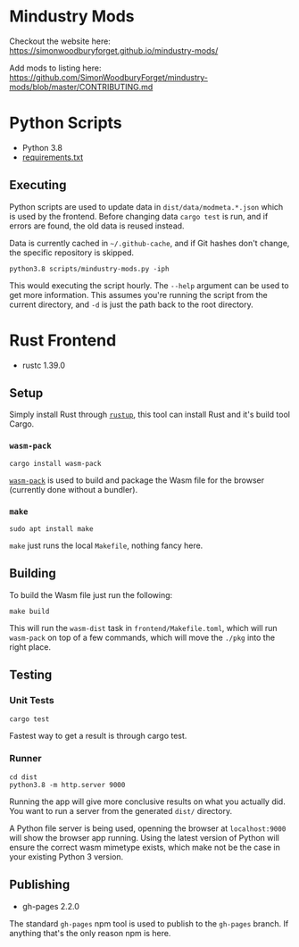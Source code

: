 # Mindustry Mods

Checkout the website here: https://simonwoodburyforget.github.io/mindustry-mods/

Add mods to listing here: https://github.com/SimonWoodburyForget/mindustry-mods/blob/master/CONTRIBUTING.md

# Python Scripts

- Python 3.8
- [requirements.txt](https://github.com/SimonWoodburyForget/mindustry-mods/blob/master/scripts/requirements.txt)

## Executing

Python scripts are used to update data in `dist/data/modmeta.*.json` which is
used by the frontend. Before changing data `cargo test` is run, and if
errors are found, the old data is reused instead.

Data is currently cached in `~/.github-cache`, and if Git hashes don't
change, the specific repository is skipped. 

```
python3.8 scripts/mindustry-mods.py -iph
```

This would executing the script hourly. The `--help` argument can be
used to get more information. This assumes you're running the script
from the current directory, and `-d` is just the path back to the root
directory.

# Rust Frontend

- rustc 1.39.0


## Setup

Simply install Rust through [`rustup`](https://rustup.rs/), this tool
can install Rust and it's build tool Cargo.

### `wasm-pack`

```
cargo install wasm-pack
```

[`wasm-pack`](https://github.com/rustwasm/wasm-pack)
is used to build and package the Wasm file for the
browser (currently done without a bundler).

### `make`

```
sudo apt install make
```

`make` just runs the local `Makefile`, nothing fancy here.

## Building

To build the Wasm file just run the following:

```
make build
```

This will run the `wasm-dist` task in `frontend/Makefile.toml`, which will run
`wasm-pack` on top of a few commands, which will move the `./pkg` into
the right place.

## Testing

### Unit Tests

```
cargo test
```

Fastest way to get a result is through cargo test.

### Runner

```
cd dist
python3.8 -m http.server 9000
```

Running the app will give more conclusive results on what you actually
did. You want to run a server from the generated `dist/` directory.

A Python file server is being used, openning the browser at
`localhost:9000` will show the browser app running. Using the latest
version of Python will ensure the correct wasm mimetype exists, which
make not be the case in your existing Python 3 version.

## Publishing

- gh-pages 2.2.0

The standard `gh-pages` npm tool is used to publish to the `gh-pages`
branch. If anything that's the only reason npm is here. 
